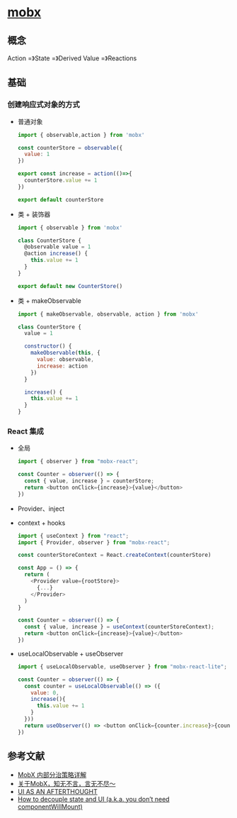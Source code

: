 # [mobx](https://zh.mobx.js.org/README.html)

## 概念

Action =》State =》Derived Value =》Reactions

## 基础

### 创建响应式对象的方式

- 普通对象

    ```js
    import { observable,action } from 'mobx'

    const counterStore = observable({
      value: 1
    })

    export const increase = action(()=>{
      counterStore.value += 1
    })

    export default counterStore
    ```

- 类 + 装饰器

    ```js
    import { observable } from 'mobx'

    class CounterStore {
      @observable value = 1
      @action increase() {
        this.value += 1
      }
    }

    export default new CounterStore()
    ```

- 类 + makeObservable

    ```js
    import { makeObservable, observable, action } from 'mobx'

    class CounterStore {
      value = 1

      constructor() {
        makeObservable(this, {
          value: observable,
          increase: action
        })
      }

      increase() {
        this.value += 1
      }
    }
    ```

### React 集成

- 全局

    ```js
    import { observer } from "mobx-react";

    const Counter = observer(() => {
      const { value, increase } = counterStore;
      return <button onClick={increase}>{value}</button>
    })
    ```

- Provider、inject
- context + hooks

    ```js
    import { useContext } from "react";
    import { Provider, observer } from "mobx-react";

    const counterStoreContext = React.createContext(counterStore)

    const App = () => {
      return (
        <Provider value={rootStore}>
          {...}
        </Provider>
      )
    }

    const Counter = observer(() => {
      const { value, increase } = useContext(counterStoreContext);
      return <button onClick={increase}>{value}</button>
    })
    ```

- useLocalObservable + useObserver

    ```js
    import { useLocalObservable, useObserver } from "mobx-react-lite";

    const Counter = observer(() => {
      const counter = useLocalObservable(() => ({
        value: 0,
        increase(){
          this.value += 1
        }
      }))
      return useObserver(() => <button onClick={counter.increase}>{counter.value}</button>)
    })
    ```

## 参考文献

- [MobX 内部分治策略详解](http://divideandconquer.surge.sh/#1)
- [关于MobX，知无不言，言无不尽～](https://juejin.cn/post/6979095356302688286)
- [UI AS AN AFTERTHOUGHT](https://michel.codes/blogs/ui-as-an-afterthought)
- [How to decouple state and UI (a.k.a. you don’t need componentWillMount)](https://hackernoon.com/how-to-decouple-state-and-ui-a-k-a-you-dont-need-componentwillmount-cc90b787aa37)
